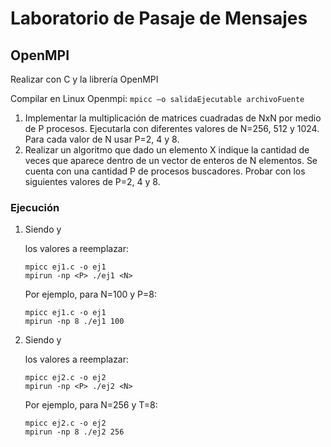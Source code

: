 # Laboratorio de Pasaje de Mensajes

## OpenMPI

Realizar con C y la librería OpenMPI

Compilar en Linux Openmpi: ```mpicc –o salidaEjecutable archivoFuente```
1. Implementar la multiplicación de matrices cuadradas de NxN por medio de P procesos. Ejecutarla con diferentes valores de N=256, 512 y 1024. Para cada valor de N usar P=2, 4 y 8.
2. Realizar un algoritmo que dado un elemento X indique la cantidad de veces que aparece dentro de un vector de enteros de N elementos. Se cuenta con una cantidad P de procesos buscadores. Probar con los siguientes valores de P=2, 4 y 8.


### Ejecución

1. Siendo <N> y <P> los valores a reemplazar:
    ```
    mpicc ej1.c -o ej1
    mpirun -np <P> ./ej1 <N>
    ```
    Por ejemplo, para N=100 y P=8:

    ```
    mpicc ej1.c -o ej1
    mpirun -np 8 ./ej1 100
    ```

2. Siendo <N> y <P> los valores a reemplazar:
    ```
    mpicc ej2.c -o ej2
    mpirun -np <P> ./ej2 <N>
    ```

    Por ejemplo, para N=256 y T=8:

    ```
    mpicc ej2.c -o ej2
    mpirun -np 8 ./ej2 256
    ```

